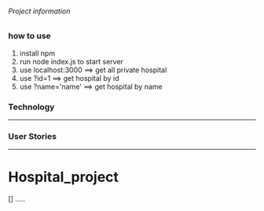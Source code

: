 ###### Project information
### how to use 
1. install npm 
2. run node index.js to start server
3. use localhost:3000 ==> get all private hospital
4. use ?id=1 ==> get hospital by id 
5. use ?name='name' ==> get hospital by name
### Technology

---

### User Stories

---

# Hospital_project

[] .....
